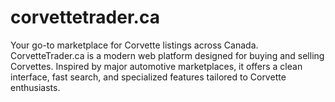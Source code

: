# corvettetrader.ca
Your go-to marketplace for Corvette listings across Canada. CorvetteTrader.ca is a modern web platform designed for buying and selling Corvettes. Inspired by major automotive marketplaces, it offers a clean interface, fast search, and specialized features tailored to Corvette enthusiasts.

